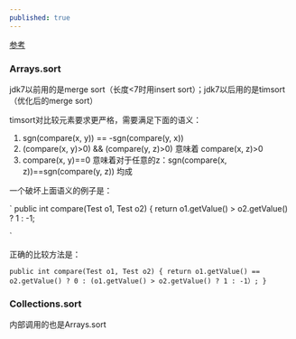 ```yaml
---
published: true
---
```


[参考](http://www.cnblogs.com/endlu/p/5166066.html)

### Arrays.sort
jdk7以前用的是merge sort（长度<7时用insert sort）；jdk7以后用的是timsort（优化后的merge sort）

timsort对比较元素要求更严格，需要满足下面的语义：
1. sgn(compare(x, y)) == -sgn(compare(y, x))
2. (compare(x, y)>0) && (compare(y, z)>0) 意味着 compare(x, z)>0
3. compare(x, y)==0 意味着对于任意的z：sgn(compare(x, z))==sgn(compare(y, z)) 均成

一个破坏上面语义的例子是：

`
public int compare(Test o1, Test o2) {
   return o1.getValue() > o2.getValue() ? 1 : -1;

`

正确的比较方法是：

`
public int compare(Test o1, Test o2) {
    return o1.getValue() == o2.getValue() ? 0 : (o1.getValue() > o2.getValue() ? 1 : -1）;
}
`

### Collections.sort 
内部调用的也是Arrays.sort
